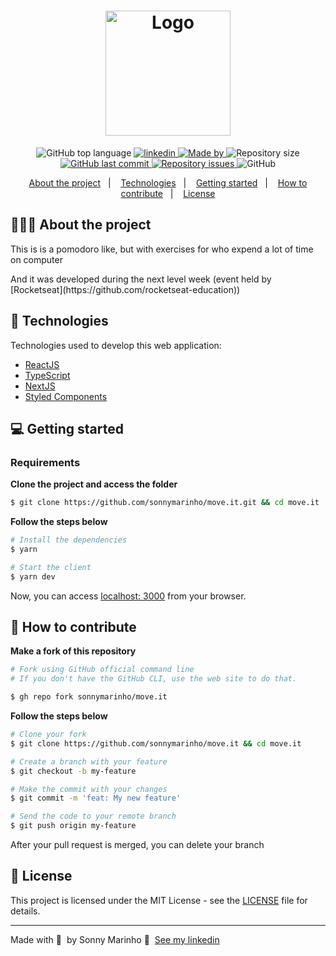 <h1 align="center">
	<img alt="Logo" src="docs/assets/logo.png" width="200px" />
</h1>


<p align="center">
  <img alt="GitHub top language" src="https://img.shields.io/github/languages/top/sonnymarinho/move.it">
  
  <a href="https://www.linkedin.com/in/sonnymarinho">
    <img alt="linkedin" src="https://img.shields.io/badge/-Sonny%20Marinho-378fe9?style=flat-square&logo=Linkedin&logoColor=white&link=https://www.linkedin.com/in/sonnymarinho">
    <img alt="Made by" src="https://img.shields.io/badge/made%20by-Sonny%20Marinho-gree">
  </a>
  
  <img alt="Repository size" src="https://img.shields.io/github/repo-size/sonnymarinho/move.it">
  
  <a href="https://github.com/sonnymarinho/move.it/commits/master">
    <img alt="GitHub last commit" src="https://img.shields.io/github/last-commit/sonnymarinho/move.it">
  </a>
  
  <a href="https://github.com/sonnymarinho/move.it/issues">
    <img alt="Repository issues" src="https://img.shields.io/github/issues/sonnymarinho/move.it">
  </a>
  
  <img alt="GitHub" src="https://img.shields.io/github/license/sonnymarinho/move.it">
</p>

<p align="center">
  <a href="#-about-the-project">About the project</a>&nbsp;&nbsp;&nbsp;|&nbsp;&nbsp;&nbsp;
  <a href="#-technologies">Technologies</a>&nbsp;&nbsp;&nbsp;|&nbsp;&nbsp;&nbsp;
  <a href="#-getting-started">Getting started</a>&nbsp;&nbsp;&nbsp;|&nbsp;&nbsp;&nbsp;
  <a href="#-how-to-contribute">How to contribute</a>&nbsp;&nbsp;&nbsp;|&nbsp;&nbsp;&nbsp;
  <a href="#-license">License</a>
</p>

## 👨🏻‍💻 About the project

<p>This is is a pomodoro like, but with exercises for who expend a lot of time on computer </p>
<p>And it was developed during the next level week (event held by [Rocketseat](https://github.com/rocketseat-education))</p>

## 🚀 Technologies

Technologies used to develop this web application:

- [ReactJS](https://reactjs.org/)
- [TypeScript](https://www.typescriptlang.org/)
- [NextJS](nextjs.org/)
- [Styled Components](https://styled-components.com/)

## 💻 Getting started

### Requirements

**Clone the project and access the folder**

```bash
$ git clone https://github.com/sonnymarinho/move.it.git && cd move.it
```

**Follow the steps below**

```bash
# Install the dependencies
$ yarn

# Start the client
$ yarn dev
```
Now, you can access [localhost: 3000](http://localhost:3000) from your browser.

## 🤔 How to contribute

**Make a fork of this repository**

```bash
# Fork using GitHub official command line
# If you don't have the GitHub CLI, use the web site to do that.

$ gh repo fork sonnymarinho/move.it
```

**Follow the steps below**

```bash
# Clone your fork
$ git clone https://github.com/sonnymarinho/move.it && cd move.it

# Create a branch with your feature
$ git checkout -b my-feature

# Make the commit with your changes
$ git commit -m 'feat: My new feature'

# Send the code to your remote branch
$ git push origin my-feature
```

After your pull request is merged, you can delete your branch

## 📝 License

This project is licensed under the MIT License - see the [LICENSE](https://github.com/git/git-scm.com/blob/master/MIT-LICENSE.txt) file for details.

---

Made with 💜 &nbsp;by Sonny Marinho 👋 &nbsp;[See my linkedin](https://www.linkedin.com/in/sonnymarinho/)
